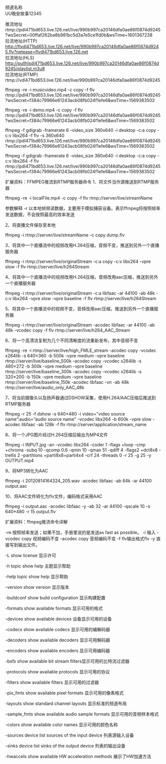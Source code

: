 频道名称  
	UU晚安故事12345

推流地址
	rtmp://pdl471bd653.live.126.net/live/990b997ca20146dfa0ae86f0874d9245?wsSecret=00ffaf262ba8b981bc5d3a7e5ce1fd0b&wsTime=1601367238  
拉流地址(HTTP)
	http://flvdl471bd653.live.126.net/live/990b997ca20146dfa0ae86f0874d9245.flv?netease=flvdl471bd653.live.126.net  
拉流地址(HLS)
	http://pullhlsdl471bd653.live.126.net/live/990b997ca20146dfa0ae86f0874d9245/playlist.m3u8  
拉流地址(RTMP)
	rtmp://vdl471bd653.live.126.net/live/990b997ca20146dfa0ae86f0874d9245



ffmpeg -re -i musicvideo.mp4 -c copy -f flv rtmp://pdl471bd653.live.126.net/live/990b997ca20146dfa0ae86f0874d9245?wsSecret=f384c79966e61243acb08fb024f1efe6&wsTime=1569383502

ffmpeg -re -i demo.mp4 -c copy -f flv rtmp://pdl471bd653.live.126.net/live/990b997ca20146dfa0ae86f0874d9245?wsSecret=f384c79966e61243acb08fb024f1efe6&wsTime=1569383502


ffmpeg -f gdigrab -framerate 6 -video_size 360x640 -i desktop -c:a copy -c:v libx264 -f flv -s 360x640 rtmp://pdl471bd653.live.126.net/live/990b997ca20146dfa0ae86f0874d9245?wsSecret=f384c79966e61243acb08fb024f1efe6&wsTime=1569383502

ffmpeg -f gdigrab -framerate 6 -video_size 360x640 -i desktop -c:a copy -c:v libx264 -f flv rtmp://pdl471bd653.live.126.net/live/990b997ca20146dfa0ae86f0874d9245?wsSecret=f384c79966e61243acb08fb024f1efe6&wsTime=1569383502

扩展资料：FFMPEG推流到RTMP服务器命令
1、将文件当作源推送到RTMP服务器

ffmpeg -re -i localFile.mp4 -c copy -f flv rtmp://server/live/streamName


参数解释
-r 以本地帧频读数据，主要用于模拟捕获设备。表示ffmpeg将按照帧率发送数据，不会按照最高的效率发送


2、将直播文件保存至本地

ffmpeg -i rtmp://server/live/streamName -c copy dump.flv


3、将其中一个直播流中的视频改用H.264压缩，音频不变，推送到另外一个直播服务器

ffmpeg -i rtmp://server/live/originalStream -c:a copy -c:v libx264 -vpre slow -f flv rtmp://server/live/h264Stream  


4、将其中一个直播流中的视频改用H.264压缩，音频改用aac压缩，推送到另外一个直播服务器

ffmpeg -i rtmp://server/live/originalStream -c:a libfaac -ar 44100 -ab 48k -c:v libx264 -vpre slow -vpre baseline -f flv rtmp://server/live/h264Stream


5、将其中一个直播流中的视频不变，音频改用aac压缩，推送到另外一个直播服务器

ffmpeg -i rtmp://server/live/originalStream -acodec libfaac -ar 44100 -ab 48k -vcodec copy -f flv rtmp://server/live/h264_AAC_Stream


6、将一个高清流复制为几个不同清晰度的流重新发布，其中音频不变

ffmpeg -re -i rtmp://server/live/high_FMLE_stream -acodec copy -vcodec x264lib -s 640×360 -b 500k -vpre medium -vpre baseline rtmp://server/live/baseline_500k -acodec copy -vcodec x264lib -s 480×272 -b 300k -vpre medium -vpre baseline rtmp://server/live/baseline_300k -acodec copy -vcodec x264lib -s 320×200 -b 150k -vpre medium -vpre baseline rtmp://server/live/baseline_150k -acodec libfaac -vn -ab 48k rtmp://server/live/audio_only_AAC_48k  


7、将当前摄像头以及扬声器通过DSHOW采集，使用H.264/AAC压缩后推送到RTMP服务器

ffmpeg -r 25 -f dshow -s 640×480 -i video=”video source name”:audio=”audio source name” -vcodec libx264 -b 600k -vpre slow -acodec libfaac -ab 128k -f flv rtmp://server/application/stream_name


8、将一个JPG图片经过H.264压缩后输出为MP4文件

ffmpeg -i INPUT.jpg -an -vcodec libx264 -coder 1 -flags +loop -cmp +chroma -subq 10 -qcomp 0.6 -qmin 10 -qmax 51 -qdiff 4 -flags2 +dct8x8 -trellis 2 -partitions +parti8x8+parti4x4 -crf 24 -threads 0 -r 25 -g 25 -y OUTPUT.mp4  


9、将MP3转化为AAC

ffmpeg -i 20120814164324_205.wav -acodec  libfaac -ab 64k -ar 44100  output.aac  


10、将AAC文件转化为flv文件，编码格式采用AAC

ffmpeg -i output.aac -acodec libfaac -y -ab 32 -ar 44100 -qscale 10 -s 640*480 -r 15 output.flv



扩展资料：ffmpeg推流命令详解


-re			按照帧率发送；如果不加，手册里说的是发送as fast as possible。
-i			输入
-vcodec copy		视频编码不变
-acodec copy		音频编码不变
-f 			flv输出格式flv
-y			直接写到输出文件。


-L			show license			显示许可

-h topic		show help			主题显示帮助

-help topic		show help			显示帮助

-version		show version			显示版本

-buildconf		show build configuration	显示构建配置

-formats		show available formats		显示可用的格式

-devices		show available devices		设备显示可用的设备

-codecs 		show available codecs		显示可用的编解码器

-decoders		show available decoders		显示可用解码器

-encoders		show available encoders		显示可用编码器

-bsfs			show available bit stream filters显示可用的比特流过滤器

-protocols		show available protocols	显示可用的协议

-filters 		show available filters		显示可用的过滤器

-pix_fmts		show available pixel formats	显示可用的像素格式

-layouts		show standard channel layouts	显示标准的频道布局

-sample_fmts		show available audio sample formats	显示可用的音频样本格式

-colors			show available color names		显示可用的颜色名称

-sources device		list sources of the input device	列表源输入设备

-sinks device		list sinks of the output device		列表的输出设备

-hwaccels		show available HW acceleration methods	展示了HW加速方法


